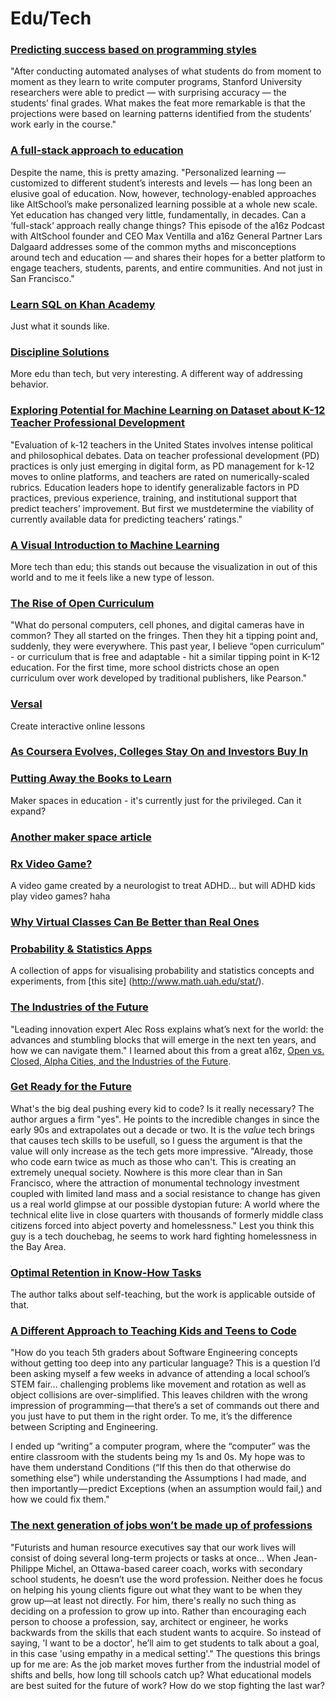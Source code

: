 # Edu/Tech

### [Predicting success based on programming styles](https://ed.stanford.edu/news/stanford-study-shows-success-different-learning-styles-computer-science-class)
"After conducting automated analyses of what students do from moment to moment as they learn to write computer programs, Stanford University researchers were able to predict — with surprising accuracy — the students’ final grades. What makes the feat more remarkable is that the projections were based on learning patterns identified from the students’ work early in the course."

### [A full-stack approach to education](http://a16z.com/2015/03/13/a16z-podcast-a-full-stack-approach-to-education/)
Despite the name, this is pretty amazing.
"Personalized learning — customized to different student’s interests and levels — has long been an elusive goal of education. Now, however, technology-enabled approaches like AltSchool’s make personalized learning possible at a whole new scale. Yet education has changed very little, fundamentally, in decades. Can a ‘full-stack‘ approach really change things? This episode of the a16z Podcast with AltSchool founder and CEO Max Ventilla and a16z General Partner Lars Dalgaard addresses some of the common myths and misconceptions around tech and education — and shares their hopes for a better platform to engage teachers, students, parents, and entire communities. And not just in San Francisco."

### [Learn SQL on Khan Academy](https://www.khanacademy.org/computing/computer-programming/sql)
Just what it sounds like.

### [Discipline Solutions](http://www.motherjones.com/politics/2015/05/schools-behavior-discipline-collaborative-proactive-solutions-ross-greene)
More edu than tech, but very interesting. A different way of addressing behavior.

### [Exploring Potential for Machine Learning on Dataset about K-12 Teacher Professional Development](http://cs229.stanford.edu/proj2013/HamiltonPlattner-ExploringPotentialforMachineLearningonDatasetaboutk12TeacherProfessionalDevelopment.pdf)
"Evaluation of k-12 teachers in the United States involves
intense political and philosophical debates.
Data on teacher professional development (PD)
practices is only just emerging in digital form, as
PD management for k-12 moves to online platforms,
and teachers are rated on numerically-scaled
rubrics. Education leaders hope to identify generalizable
factors in PD practices, previous experience,
training, and institutional support that predict
teachers’ improvement. But first we mustdetermine
the viability of currently available data for
predicting teachers’ ratings."

### [A Visual Introduction to Machine Learning](http://www.r2d3.us/visual-intro-to-machine-learning-part-1/)
More tech than edu; this stands out because the visualization in out of this world and to me it feels like a new type of lesson.

### [The Rise of Open Curriculum](https://medium.com/bright/the-rise-of-open-curriculum-68959f08380d)
  "What do personal computers, cell phones, and digital cameras have in common? They all started on the fringes. Then they hit a tipping point and, suddenly, they were everywhere. This past year, I believe “open curriculum” - or curriculum that is free and adaptable - hit a similar tipping point in K-12 education. For the first time, more school districts chose an open curriculum over work developed by traditional publishers, like Pearson."

### [Versal](https://versal.com/)
Create interactive online lessons

### [As Coursera Evolves, Colleges Stay On and Investors Buy In](http://chronicle.com/blogs/wiredcampus/as-coursera-evolves-colleges-stay-on-and-investors-buy-in/57267)

### [Putting Away the Books to Learn](https://medium.com/bright/putting-away-the-books-to-learn-77c56d28a7ea)
Maker spaces in education - it's currently just for the privileged. Can it expand?

### [Another maker space article](http://mobile.nytimes.com/2016/02/07/education/edlife/forward-tinkering-colleges-make-room-for-maker-spaces.html?hp&action=click&pgtype=Homepage&clickSource=story-heading&module=photo-spot-region&region=top-news&WT.nav=top-news&_r=0&referer=https://news.ycombinator.com/)

### [Rx Video Game?](http://www.bloomberg.com/news/articles/2015-10-22/project-evo-the-first-prescription-strength-video-game-)
A video game created by a neurologist to treat ADHD... but will ADHD kids play video games? haha

### [Why Virtual Classes Can Be Better than Real Ones](http://nautil.us/issue/29/scaling/why-virtual-classes-can-be-better-than-real-ones)

### [Probability & Statistics Apps](http://www.math.uah.edu/stat/apps/index.html)
A collection of apps for visualising probability and statistics concepts and experiments, from [this site] (http://www.math.uah.edu/stat/).

### [The Industries of the Future](http://www.amazon.com/The-Industries-Future-Alec-Ross/dp/1476753652)
"Leading innovation expert Alec Ross explains what’s next for the world: the advances and stumbling blocks that will emerge in the next ten years, and how we can navigate them." I learned about this from a great a16z, [Open vs. Closed, Alpha Cities, and the Industries of the Future](http://a16z.com/2016/02/19/industries-of-the-future/).

### [Get Ready for the Future](https://medium.com/javascript-scene/get-ready-for-the-future-f4cf7610b985#.f6elepm5r)
What's the big deal pushing every kid to code? Is it really necessary? The author argues a firm "yes". He points to the incredible changes in since the early 90s and extrapolates out a decade or two. It is the _value_ tech brings that causes tech skills to be usefull, so I guess the argument is that the value will only increase as the tech gets more impressive. "Already, those who code earn twice as much as those who can't. This is creating an extremely unequal society. Nowhere is this more clear than in San Francisco, where the attraction of monumental technology investment coupled with limited land mass and a social resistance to change has given us a real world glimpse at our possible dystopian future: A world where the technical elite live in close quarters with thousands of formerly middle class citizens forced into abject poverty and homelessness." Lest you think this guy is a tech douchebag, he seems to work hard fighting homelessness in the Bay Area.

### [Optimal Retention in Know-How Tasks](http://experiments.oskarth.com/srspractice/)
The author talks about self-teaching, but the work is applicable outside of that.

### [A Different Approach to Teaching Kids and Teens to Code](https://medium.com/@alishah.novin/a-different-approach-to-teaching-kids-and-teens-to-code-43b7192644c9#.9ianr64tq)
"How do you teach 5th graders about Software Engineering concepts without getting too deep into any particular language? This is a question I’d been asking myself a few weeks in advance of attending a local school’s STEM fair... challenging problems like movement and rotation as well as object collisions are over-simplified. This leaves children with the wrong impression of programming — that there’s a set of commands out there and you just have to put them in the right order. To me, it’s the difference between Scripting and Engineering.

I ended up “writing” a computer program, where the “computer” was the entire classroom with the students being my 1s and 0s. My hope was to have them understand Conditions (“If this then do that otherwise do something else”) while understanding the Assumptions I had made, and then importantly — predict Exceptions (when an assumption would fail,) and how we could fix them."

### [The next generation of jobs won’t be made up of professions](http://www.bbc.com/capital/story/20170424-the-next-generation-of-jobs-wont-be-made-up-of-professions?utm_source=pocket&utm_medium=email&utm_campaign=pockethits)
"Futurists and human resource executives say that our work lives will consist of doing several long-term projects or tasks at once... When Jean-Philippe Michel, an Ottawa-based career coach, works with secondary school students, he doesn’t use the word profession. Neither does he focus on helping his young clients figure out what they want to be when they grow up—at least not directly. For him, there's really no such thing as deciding on a profession to grow up into. Rather than encouraging each person to choose a profession, say, architect or engineer, he works backwards from the skills that each student wants to acquire. So instead of saying, 'I want to be a doctor', he’ll aim to get students to talk about a goal, in this case 'using empathy in a medical setting'."
The questions this brings up for me are: As the job market moves further from the industrial model of shifts and bells, how long till schools catch up? What educational models are best suited for the future of work? How do we stop fighting the last war?
